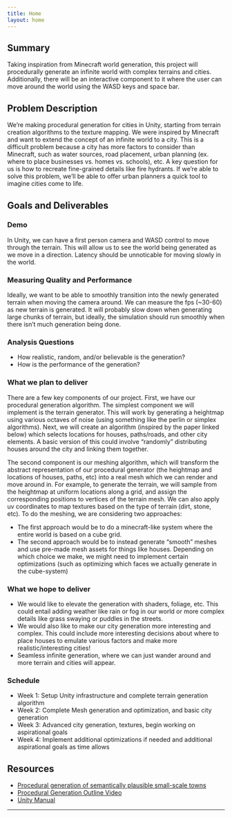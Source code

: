 ```yaml
---
title: Home
layout: home
---
```


## Summary
Taking inspiration from Minecraft world generation, this project will procedurally generate an infinite world with
complex terrains and cities. Additionally, there will be an interactive component to it where the user can move around 
the world using the WASD keys and space bar.      
     
## Problem Description
We’re making procedural generation for cities in Unity, starting from terrain creation algorithms to the texture mapping.
        We were inspired by Minecraft and want to extend the concept of an infinite world to a city. This is a difficult problem 
         because a city has more factors to consider than Minecraft, such as water sources, road placement, urban planning 
         (ex. where to place businesses vs. homes vs. schools), etc. A key question for us is how to recreate fine-grained details
          like fire hydrants. If we’re able to solve this problem, we’ll be able to offer urban planners a quick tool to imagine 
          cities come to life.
     
## Goals and Deliverables
### Demo
 In Unity, we can have a first person camera and WASD control to move through the terrain. This will allow us to see the world 
        being generated as we move in a direction. Latency should be unnoticable for moving slowly in the world.
    
    
### Measuring Quality and Performance
  Ideally, we want to be able to smoothly transition into the newly generated terrain when moving the camera around. We can measure 
        the fps (~30-60) as new terrain is generated. It will probably slow down when generating large chunks of terrain, but ideally, the 
        simulation should run smoothly when there isn’t much generation being done. 
      
### Analysis Questions
- How realistic, random, and/or believable is the generation?
- How is the performance of the generation?
  
### What we plan to deliver
There are a few key components of our project. First, we have our procedural generation algorithm. The simplest component we will 
        implement is the terrain generator. This will work by generating a heightmap using various octaves of noise (using something like the 
        perlin or simplex algorithms). Next, we will create an algorithm (inspired by the paper linked below) which selects locations for houses, 
        paths/roads, and other city elements. A basic version of this could involve “randomly” distributing houses around the city and linking them together.
      
  The second component is our meshing algorithm, which will transform the abstract representation of our procedural generator (the heightmap and 
        locations of houses, paths, etc) into a real mesh which we can render and move around in. For example, to generate the terrain, we will sample 
        from the heightmap at uniform locations along a grid, and assign the corresponding positions to vertices of the terrain mesh. We can also apply 
        uv coordinates to map textures based on the type of terrain (dirt, stone, etc). To do the meshing, we are considering two approaches:
     
  - The first approach would be to do a minecraft-like system where the entire world is based on a cube grid.
  - The second approach would be to instead generate “smooth” meshes and use pre-made mesh assets for things like houses.
    Depending on which choice we make, we might need to implement certain optimizations (such as optimizing which faces we actually generate in the
        cube-system)
    
### What we hope to deliver
  - We would like to elevate the generation with shaders, foliage, etc. This could entail adding weather like rain or fog in our world or more complex details like grass swaying or puddles in the streets.
- We would also like to make our city generation more interesting and complex. This could include more interesting decisions about where to place houses to emulate various factors and make more realistic/interesting cities!
 - Seamless infinite generation, where we can just wander around and more terrain and cities will appear.
   
### Schedule
- Week 1: Setup Unity infrastructure and complete terrain generation algorithm
- Week 2: Complete Mesh generation and optimization, and basic city generation
- Week 3: Advanced city generation, textures, begin working on aspirational goals
- Week 4: Implement additional optimizations if needed and additional aspirational goals as time allows
      
## Resources
- [Procedural generation of semantically plausible small-scale towns](https://www.sciencedirect.com/science/article/pii/S1524070323000012)
- [Procedural Generation Outline Video](https://www.youtube.com/watch?v=XpG3YqUkCTY&ab_channel=Lejynn)
- [Unity Manual](https://docs.unity3d.com/Manual/index.html)
    

----


[Just the Docs]: https://just-the-docs.github.io/just-the-docs/
[GitHub Pages]: https://docs.github.com/en/pages
[README]: https://github.com/just-the-docs/just-the-docs-template/blob/main/README.md
[Jekyll]: https://jekyllrb.com
[GitHub Pages / Actions workflow]: https://github.blog/changelog/2022-07-27-github-pages-custom-github-actions-workflows-beta/
[use this template]: https://github.com/just-the-docs/just-the-docs-template/generate
